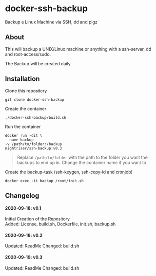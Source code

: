 # docker-ssh-backup
 Backup a Linux Machine via SSH, dd and pigz



## About

This will backup a UNIX/Linux machine or anything with a ssh-server, dd and root-access/sudo.

The Backup will be created daily.


## Installation

Clone this repository

	git clone docker-ssh-backup

Create the container

	./docker-ssh-backup/build.sh

Run the container

	docker run -dit \
	--name backup
	-v /path/to/folder:/backup
	nightriser/ssh-backup:v0.3

> Replace `/path/to/folder` with the path to the folder you want the backups to end up in.
> Change the container name if you want to

Create the backup-task (ssh-keygen, ssh-copy-id and cronjob)

	docker exec -it backup /root/init.sh

## Changelog
#### 2020-09-18: v0.1
Initial Creation of the Repository<br>
Added: License, build.sh, Dockerfile, init.sh, backup.sh<br>

#### 2020-09-18: v0.2
Updated: ReadMe
Changed: build.sh

#### 2020-09-19: v0.3
Updated: ReadMe
Changed: build.sh